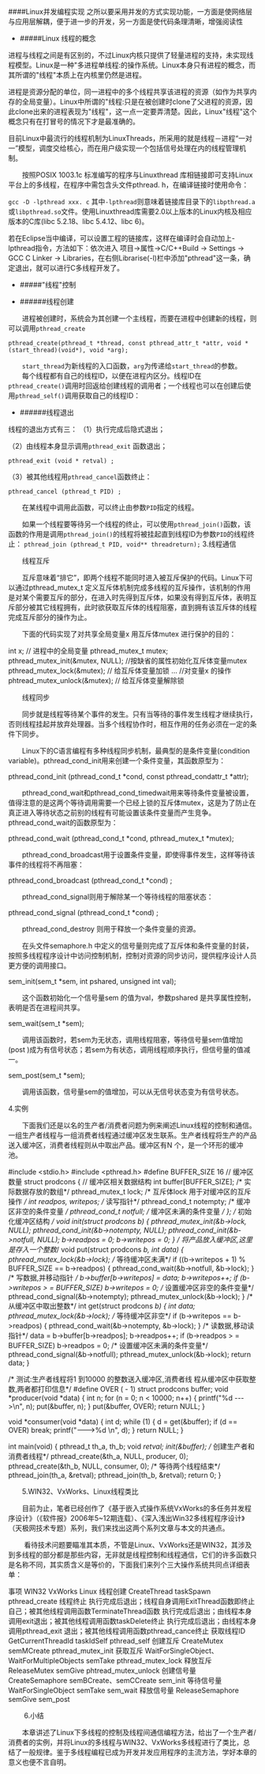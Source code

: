 ####Linux并发编程实现
之所以要采用并发的方式实现功能，一方面是使网络层与应用层解耦，便于进一步的开发，另一方面是使代码条理清晰，增强阅读性
* #####Linux 线程的概念

进程与线程之间是有区别的，不过Linux内核只提供了轻量进程的支持，未实现线程模型。Linux是一种"多进程单线程:的操作系统。Linux本身只有进程的概念，而其所谓的"线程"本质上在内核里仍然是进程。

进程是资源分配的单位，同一进程中的多个线程共享该进程的资源（如作为共享内存的全局变量）。Linux中所谓的"线程:只是在被创建时clone了父进程的资源，因此clone出来的进程表现为"线程"，这一点一定要弄清楚。因此，Linux"线程"这个概念只有在打冒号的情况下才是最准确的。

目前Linux中最流行的线程机制为LinuxThreads，所采用的就是线程－进程“一对一”模型，调度交给核心，而在用户级实现一个包括信号处理在内的线程管理机制。

　　按照POSIX 1003.1c 标准编写的程序与Linuxthread 库相链接即可支持Linux平台上的多线程，在程序中需包含头文件pthread. h，在编译链接时使用命令：

`gcc -D -lpthread xxx. c`
其中`-lpthread`则意味着链接库目录下的`libpthread.a`或`libpthread.so`文件。使用Linuxthread库需要2.0以上版本的Linux内核及相应版本的C库(libc 5.2.18、libc 5.4.12、libc 6)。

若在Eclipse当中编译，可以设置工程的链接库，这样在编译时会自动加上-lpthread指令，方法如下：依次进入 项目->属性->C/C++Build -> Settings -> GCC C Linker -> Libraries，在右侧Librarise(-l)栏中添加"pthread"这一条，确定退出，就可以进行C多线程开发了。
　　
* #####"线程"控制

* ######线程创建

　　进程被创建时，系统会为其创建一个主线程，而要在进程中创建新的线程，则可以调用`pthread_create`
```
pthread_create(pthread_t *thread, const pthread_attr_t *attr, void *
(start_thread)(void*), void *arg);
```
　　`start_thread`为新线程的入口函数，`arg`为传递给`start_thread`的参数。
　　每个线程都有自己的线程ID，以便在进程内区分。线程ID在`pthread_create()`调用时回返给创建线程的调用者；一个线程也可以在创建后使用`pthread_self()`调用获取自己的线程ID：

* ######线程退出

线程的退出方式有三：
（1）执行完成后隐式退出；

（2）由线程本身显示调用`pthread_exit` 函数退出；

`pthread_exit (void * retval) ;`

（3）被其他线程用`pthread_cancel`函数终止：

`pthread_cancel (pthread_t PID) ;`

　　在某线程中调用此函数，可以终止由参数`PID`指定的线程。

　　如果一个线程要等待另一个线程的终止，可以使用`pthread_join()`函数，该函数的作用是调用`pthread_join()`的线程将被挂起直到线程ID为参数`PID`的线程终止：
`pthread_join (pthread_t PID, void** threadreturn);`
3.线程通信

　　线程互斥

　　互斥意味着“排它”，即两个线程不能同时进入被互斥保护的代码。Linux下可以通过pthread_mutex_t 定义互斥体机制完成多线程的互斥操作，该机制的作用是对某个需要互斥的部分，在进入时先得到互斥体，如果没有得到互斥体，表明互斥部分被其它线程拥有，此时欲获取互斥体的线程阻塞，直到拥有该互斥体的线程完成互斥部分的操作为止。

　　下面的代码实现了对共享全局变量x 用互斥体mutex 进行保护的目的：

int x; // 进程中的全局变量
pthread_mutex_t mutex;
pthread_mutex_init(&mutex, NULL); //按缺省的属性初始化互斥体变量mutex
pthread_mutex_lock(&mutex); // 给互斥体变量加锁
… //对变量x 的操作
phtread_mutex_unlock(&mutex); // 给互斥体变量解除锁

　　线程同步

　　同步就是线程等待某个事件的发生。只有当等待的事件发生线程才继续执行，否则线程挂起并放弃处理器。当多个线程协作时，相互作用的任务必须在一定的条件下同步。

　　Linux下的C语言编程有多种线程同步机制，最典型的是条件变量(condition variable)。pthread_cond_init用来创建一个条件变量，其函数原型为：

pthread_cond_init (pthread_cond_t *cond, const pthread_condattr_t *attr);

　　pthread_cond_wait和pthread_cond_timedwait用来等待条件变量被设置，值得注意的是这两个等待调用需要一个已经上锁的互斥体mutex，这是为了防止在真正进入等待状态之前别的线程有可能设置该条件变量而产生竞争。pthread_cond_wait的函数原型为：

pthread_cond_wait (pthread_cond_t *cond, pthread_mutex_t *mutex);

　　pthread_cond_broadcast用于设置条件变量，即使得事件发生，这样等待该事件的线程将不再阻塞：

pthread_cond_broadcast (pthread_cond_t *cond) ;

　　pthread_cond_signal则用于解除某一个等待线程的阻塞状态：

pthread_cond_signal (pthread_cond_t *cond) ;

　　pthread_cond_destroy 则用于释放一个条件变量的资源。

　　在头文件semaphore.h 中定义的信号量则完成了互斥体和条件变量的封装，按照多线程程序设计中访问控制机制，控制对资源的同步访问，提供程序设计人员更方便的调用接口。

sem_init(sem_t *sem, int pshared, unsigned int val);

　　这个函数初始化一个信号量sem 的值为val，参数pshared 是共享属性控制，表明是否在进程间共享。

sem_wait(sem_t *sem);

　　调用该函数时，若sem为无状态，调用线程阻塞，等待信号量sem值增加(post )成为有信号状态；若sem为有状态，调用线程顺序执行，但信号量的值减一。

sem_post(sem_t *sem);

　　调用该函数，信号量sem的值增加，可以从无信号状态变为有信号状态。
     

 

4.实例

　　下面我们还是以名的生产者/消费者问题为例来阐述Linux线程的控制和通信。一组生产者线程与一组消费者线程通过缓冲区发生联系。生产者线程将生产的产品送入缓冲区，消费者线程则从中取出产品。缓冲区有N 个，是一个环形的缓冲池。

#include <stdio.h>
#include <pthread.h>
#define BUFFER_SIZE 16 // 缓冲区数量
struct prodcons
{
// 缓冲区相关数据结构
int buffer[BUFFER_SIZE]; /* 实际数据存放的数组*/
pthread_mutex_t lock; /* 互斥体lock 用于对缓冲区的互斥操作 */
int readpos, writepos; /* 读写指针*/
pthread_cond_t notempty; /* 缓冲区非空的条件变量 */
pthread_cond_t notfull; /* 缓冲区未满的条件变量 */
};
/* 初始化缓冲区结构 */
void init(struct prodcons *b)
{
pthread_mutex_init(&b->lock, NULL);
pthread_cond_init(&b->notempty, NULL);
pthread_cond_init(&b->notfull, NULL);
b->readpos = 0;
b->writepos = 0;
}
/* 将产品放入缓冲区,这里是存入一个整数*/
void put(struct prodcons *b, int data)
{
pthread_mutex_lock(&b->lock);
/* 等待缓冲区未满*/
if ((b->writepos + 1) % BUFFER_SIZE == b->readpos)
{
pthread_cond_wait(&b->notfull, &b->lock);
}
/* 写数据,并移动指针 */
b->buffer[b->writepos] = data;
b->writepos++;
if (b->writepos > = BUFFER_SIZE)
b->writepos = 0;
/* 设置缓冲区非空的条件变量*/
pthread_cond_signal(&b->notempty);
pthread_mutex_unlock(&b->lock);
} 
/* 从缓冲区中取出整数*/
int get(struct prodcons *b)
{
int data;
pthread_mutex_lock(&b->lock);
/* 等待缓冲区非空*/
if (b->writepos == b->readpos)
{
pthread_cond_wait(&b->notempty, &b->lock);
}
/* 读数据,移动读指针*/
data = b->buffer[b->readpos];
b->readpos++;
if (b->readpos > = BUFFER_SIZE)
b->readpos = 0;
/* 设置缓冲区未满的条件变量*/
pthread_cond_signal(&b->notfull);
pthread_mutex_unlock(&b->lock);
return data;
}

/* 测试:生产者线程将1 到10000 的整数送入缓冲区,消费者线
程从缓冲区中获取整数,两者都打印信息*/
#define OVER ( - 1)
struct prodcons buffer;
void *producer(void *data)
{
int n;
for (n = 0; n < 10000; n++)
{
printf("%d --->\n", n);
put(&buffer, n);
} put(&buffer, OVER);
return NULL;
}

void *consumer(void *data)
{
int d;
while (1)
{
d = get(&buffer);
if (d == OVER)
break;
printf("--->%d \n", d);
}
return NULL;
}

int main(void)
{
pthread_t th_a, th_b;
void *retval;
init(&buffer);
/* 创建生产者和消费者线程*/
pthread_create(&th_a, NULL, producer, 0);
pthread_create(&th_b, NULL, consumer, 0);
/* 等待两个线程结束*/
pthread_join(th_a, &retval);
pthread_join(th_b, &retval);
return 0;
}

　　5.WIN32、VxWorks、Linux线程类比

　　目前为止，笔者已经创作了《基于嵌入式操作系统VxWorks的多任务并发程序设计》（《软件报》2006年5~12期连载）、《深入浅出Win32多线程程序设计》（天极网技术专题）系列，我们来找出这两个系列文章与本文的共通点。

　　 看待技术问题要瞄准其本质，不管是Linux、VxWorks还是WIN32，其涉及到多线程的部分都是那些内容，无非就是线程控制和线程通信，它们的许多函数只是名称不同，其实质含义是等价的，下面我们来列个三大操作系统共同点详细表单：

事项	WIN32	VxWorks	Linux
线程创建	CreateThread	taskSpawn	pthread_create
线程终止	执行完成后退出；线程自身调用ExitThread函数即终止自己；被其他线程调用函数TerminateThread函数	执行完成后退出；由线程本身调用exit退出；被其他线程调用函数taskDelete终止	执行完成后退出；由线程本身调用pthread_exit 退出；被其他线程调用函数pthread_cance终止
获取线程ID	GetCurrentThreadId	taskIdSelf	pthread_self
创建互斥	CreateMutex	semMCreate	pthread_mutex_init
获取互斥	WaitForSingleObject、WaitForMultipleObjects	semTake	pthread_mutex_lock
释放互斥	ReleaseMutex	semGive	phtread_mutex_unlock
创建信号量	CreateSemaphore	semBCreate、semCCreate	sem_init
等待信号量	WaitForSingleObject	semTake	sem_wait
释放信号量	ReleaseSemaphore	semGive	sem_post

　　 6.小结

　　本章讲述了Linux下多线程的控制及线程间通信编程方法，给出了一个生产者/消费者的实例，并将Linux的多线程与WIN32、VxWorks多线程进行了类比，总结了一般规律。鉴于多线程编程已成为开发并发应用程序的主流方法，学好本章的意义也便不言自明。
     